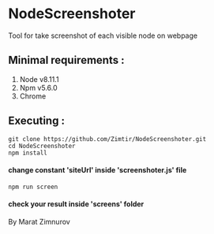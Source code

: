 # NodeScreenshoter

Tool for take screenshot of each visible node on webpage

## Minimal requirements :

1. Node v8.11.1
2. Npm v5.6.0
3. Chrome

## Executing :

```shell
git clone https://github.com/Zimtir/NodeScreenshoter.git
cd NodeScreenshoter
npm install
```

#### change constant 'siteUrl' inside 'screenshoter.js' file

```shell
npm run screen
```

#### check your result inside 'screens' folder

By Marat Zimnurov
